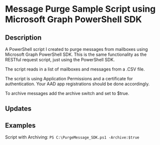 ﻿# Message Purge Sample Script using Microsoft Graph PowerShell SDK

## Description

A PowerShell script I created to purge messages from mailboxes using Microsoft Graph PowerShell SDK.
This is the same functionality as the RESTful request script, just using the PowerShell SDK.

The script reads in a list of mailboxes and messages from a .CSV file.

The script is using Application Permissions and a certificate for authentication. Your AAD app registrations should be done accordingly.

To archive messages add the archive switch and set to $true.

## Updates


## Examples

Script with Archiving:
````PS C:\PurgeMessage_SDK.ps1 -Archive:$true````
